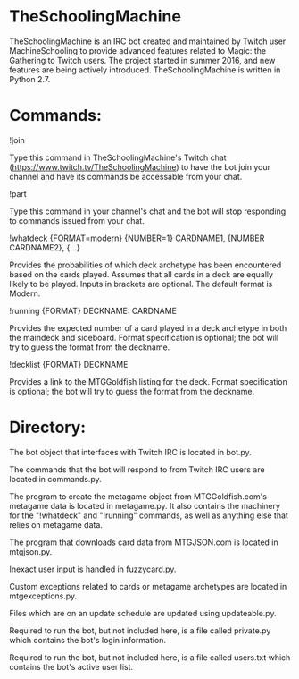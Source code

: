 # TheSchoolingMachine
TheSchoolingMachine is an IRC bot created and maintained by Twitch user MachineSchooling to provide advanced features related to Magic: the Gathering to Twitch users. The project started in summer 2016, and new features are being actively introduced. TheSchoolingMachine is written in Python 2.7.

# Commands:

!join

Type this command in TheSchoolingMachine's Twitch chat (https://www.twitch.tv/TheSchoolingMachine) to have the bot join your channel and have its commands be accessable from your chat.

!part

Type this command in your channel's chat and the bot will stop responding to commands issued from your chat.

!whatdeck {FORMAT=modern} {NUMBER=1} CARDNAME1, {NUMBER CARDNAME2}, {...}

Provides the probabilities of which deck archetype has been encountered based on the cards played. Assumes that all cards in a deck are equally likely to be played. Inputs in brackets are optional. The default format is Modern.

!running {FORMAT} DECKNAME: CARDNAME

Provides the expected number of a card played in a deck archetype in both the maindeck and sideboard. Format specification is optional; the bot will try to guess the format from the deckname.

!decklist {FORMAT} DECKNAME

Provides a link to the MTGGoldfish listing for the deck. Format specification is optional; the bot will try to guess the format from the deckname.

# Directory:
The bot object that interfaces with Twitch IRC is located in bot.py.

The commands that the bot will respond to from Twitch IRC users are located in commands.py.

The program to create the metagame object from MTGGoldfish.com's metagame data is located in metagame.py. It also contains the machinery for the "!whatdeck" and "!running" commands, as well as anything else that relies on metagame data.

The program that downloads card data from MTGJSON.com is located in mtgjson.py.

Inexact user input is handled in fuzzycard.py.

Custom exceptions related to cards or metagame archetypes are located in mtgexceptions.py.

Files which are on an update schedule are updated using updateable.py.

Required to run the bot, but not included here, is a file called private.py which contains the bot's login information.

Required to run the bot, but not included here, is a file called users.txt which contains the bot's active user list.
